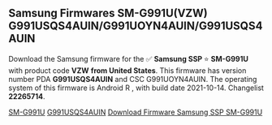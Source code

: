 <h2>Samsung Firmwares SM-G991U(VZW) G991USQS4AUIN/G991UOYN4AUIN/G991USQS4AUIN</h2>
Download the Samsung firmware for the ✅ <strong>Samsung SSP </strong> ⭐ <strong>SM-G991U</strong> with product code <strong>VZW</strong> <strong> from United States</strong>. This firmware has version number PDA <strong>G991USQS4AUIN</strong> and CSC G991UOYN4AUIN. The operating system of this firmware is Android R , with build date 2021-10-14. Changelist <strong>22265714</strong>.


[SM-G991U](https://samfirm.shop/samsung/model/SM-G991U)
[G991USQS4AUIN](https://samfirm.shop/samsung/pda/G991USQS4AUIN)
[Download Firmware Samsung SSP SM-G991U](https://samfirm.shop/samsung/firmware/464949)
